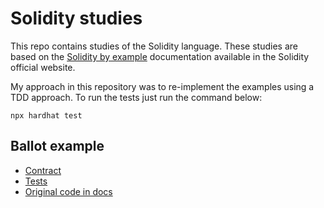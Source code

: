 # Solidity studies

This repo contains studies of the Solidity language. These studies are based on the [Solidity by example](https://docs.soliditylang.org/en/v0.8.17/solidity-by-example.html) documentation available in the Solidity official website.

My approach in this repository was to re-implement the examples using a TDD approach. To run the tests just run the command below:

```shell
npx hardhat test
```

## Ballot example

- [Contract](https://github.com/newtonbeck/solidity-studies/blob/main/contracts/Ballot.sol)
- [Tests](https://github.com/newtonbeck/solidity-studies/blob/main/test/Ballot.js)
- [Original code in docs](https://docs.soliditylang.org/en/v0.8.17/solidity-by-example.html#voting)
